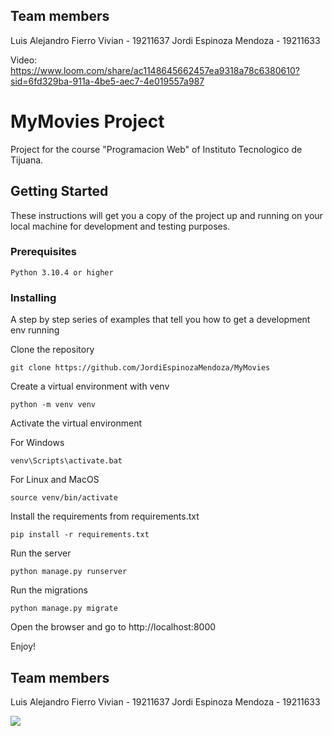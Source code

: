 ## Team members

Luis Alejandro Fierro Vivian - 19211637
Jordi Espinoza Mendoza - 19211633

Video: https://www.loom.com/share/ac1148645662457ea9318a78c6380610?sid=6fd329ba-911a-4be5-aec7-4e019557a987

# MyMovies Project

Project for the course "Programacion Web" of Instituto Tecnologico de Tijuana.

## Getting Started

These instructions will get you a copy of the project up and running on your local machine for development and testing purposes.

### Prerequisites

```
Python 3.10.4 or higher
```

### Installing

A step by step series of examples that tell you how to get a development env running

Clone the repository

```
git clone https://github.com/JordiEspinozaMendoza/MyMovies
```

Create a virtual environment with venv

```
python -m venv venv
```

Activate the virtual environment

For Windows

```
venv\Scripts\activate.bat
```

For Linux and MacOS

```
source venv/bin/activate
```

Install the requirements from requirements.txt

```
pip install -r requirements.txt
```

Run the server

```
python manage.py runserver
```

Run the migrations

```
python manage.py migrate
```

Open the browser and go to http://localhost:8000

Enjoy!

## Team members

Luis Alejandro Fierro Vivian - 19211637
Jordi Espinoza Mendoza - 19211633

![](https://media.tenor.com/_XgpJ0xfp-4AAAAC/writing-kermit.gif)
